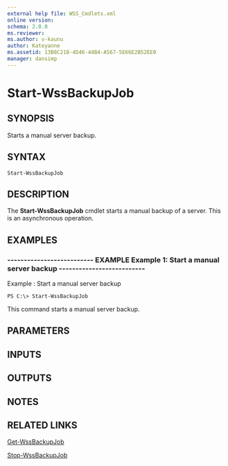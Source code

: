 ```yaml
---
external help file: WSS_Cmdlets.xml
online version: 
schema: 2.0.0
ms.reviewer:
ms.author: v-kaunu
author: Kateyanne
ms.assetid: 13B8C218-4D46-44B4-A567-5E66E2B52EE0
manager: dansimp
---
```


# Start-WssBackupJob

## SYNOPSIS
Starts a manual server backup.

## SYNTAX

```
Start-WssBackupJob
```

## DESCRIPTION
The **Start-WssBackupJob** cmdlet starts a manual backup of a server.
This is an asynchronous operation.

## EXAMPLES

### -------------------------- EXAMPLE Example 1: Start a manual server backup -------------------------- 
Example : Start a manual server backup
```
PS C:\> Start-WssBackupJob
```

This command starts a manual server backup.

## PARAMETERS

## INPUTS

## OUTPUTS

## NOTES

## RELATED LINKS

[Get-WssBackupJob](./Get-WssBackupJob.md)

[Stop-WssBackupJob](./Stop-WssBackupJob.md)

